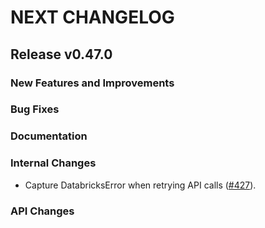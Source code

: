 # NEXT CHANGELOG

## Release v0.47.0

### New Features and Improvements

### Bug Fixes

### Documentation

### Internal Changes
* Capture DatabricksError when retrying API calls ([#427](https://github.com/databricks/databricks-sdk-java/pull/427)).

### API Changes
